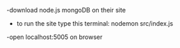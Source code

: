 -download node.js mongoDB on their site
- to run the site type this terminal:
    nodemon src/index.js

  
-open localhost:5005 on browser



